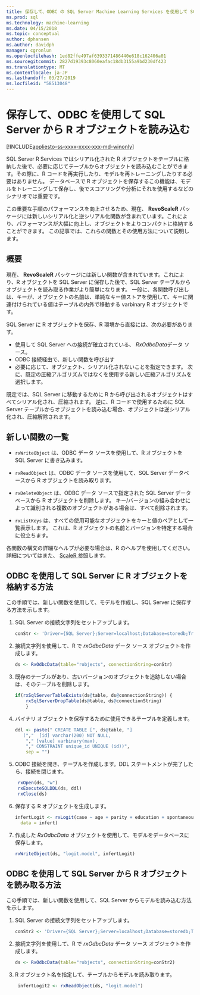 ```yaml
---
title: 保存して、ODBC の SQL Server Machine Learning Services を使用して SQL Server から R オブジェクトを読み込む
ms.prod: sql
ms.technology: machine-learning
ms.date: 04/15/2018
ms.topic: conceptual
author: dphansen
ms.author: davidph
manager: cgronlun
ms.openlocfilehash: 1ed82ffe497af6393371486440e618c162406a01
ms.sourcegitcommit: 2827d19393c8060eafac18db3155a9bd230df423
ms.translationtype: MT
ms.contentlocale: ja-JP
ms.lasthandoff: 03/27/2019
ms.locfileid: "58513048"
---
```

# <a name="save-and-load-r-objects-from-sql-server-using-odbc"></a>保存して、ODBC を使用して SQL Server から R オブジェクトを読み込む
[!INCLUDE[appliesto-ss-xxxx-xxxx-xxx-md-winonly](../../includes/appliesto-ss-xxxx-xxxx-xxx-md-winonly.md)]

SQL Server R Services ではシリアル化された R オブジェクトをテーブルに格納した後で、必要に応じてテーブルからオブジェクトを読み込むことができます。その際に、R コードを再実行したり、モデルを再トレーニングしたりする必要はありません。 データベースで R オブジェクトを保存するこの機能は、モデルをトレーニングして保存し、後でスコアリングや分析にそれを使用するなどのシナリオでは重要です。

この重要な手順のパフォーマンスを向上させるため、現在、 **RevoScaleR** パッケージには新しいシリアル化と逆シリアル化関数が含まれています。これにより、パフォーマンスが大幅に向上し、オブジェクトをよりコンパクトに格納することができます。 この記事では、これらの関数とその使用方法について説明します。

## <a name="overview"></a>概要

現在、 **RevoScaleR** パッケージには新しい関数が含まれています。これにより、R オブジェクトを SQL Server に保存した後で、SQL Server テーブルからオブジェクトを読み取る作業がより簡単になります。 一般に、各関数呼び出しは、キーが、オブジェクトの名前は、単純なキー値ストアを使用して、キーに関連付けられている値はテーブルの内外で移動する varbinary R オブジェクトです。

SQL Server に R オブジェクトを保存、R 環境から直接には、次の必要があります。

+ 使用して SQL Server への接続が確立されている、 *RxOdbcData*データ ソース。
+ ODBC 接続経由で、新しい関数を呼び出す
+ 必要に応じて、オブジェクト、シリアル化されないことを指定できます。 次に、既定の圧縮アルゴリズムではなくを使用する新しい圧縮アルゴリズムを選択します。

既定では、SQL Server に移動するために R から呼び出されるオブジェクトはすべてシリアル化され、圧縮されます。 逆に、R コードで使用するために SQL Server テーブルからオブジェクトを読み込む場合、オブジェクトは逆シリアル化され、圧縮解除されます。

## <a name="list-of-new-functions"></a>新しい関数の一覧

- `rxWriteObject` は、ODBC データ ソースを使用して、R オブジェクトを SQL Server に書き込みます。

- `rxReadObject` は、ODBC データ ソースを使用して、SQL Server データベースから R オブジェクトを読み取ります。

- `rxDeleteObject` は、ODBC データ ソースで指定された SQL Server データベースから R オブジェクトを削除します。 キー/バージョンの組み合わせによって識別される複数のオブジェクトがある場合は、すべて削除されます。

- `rxListKeys` は、すべての使用可能なオブジェクトをキーと値のペアとして一覧表示します。 これは、R オブジェクトの名前とバージョンを特定する場合に役立ちます。

各関数の構文の詳細なヘルプが必要な場合は、R のヘルプを使用してください。 詳細についてはまた、 [ScaleR 参照](https://docs.microsoft.com/r-server/r-reference/revoscaler/revoscaler)します。

## <a name="how-to-store-r-objects-in-sql-server-using-odbc"></a>ODBC を使用して SQL Server に R オブジェクトを格納する方法

この手順では、新しい関数を使用して、モデルを作成し、SQL Server に保存する方法を示します。

1. SQL Server の接続文字列をセットアップします。
   ```R
   conStr <- 'Driver={SQL Server};Server=localhost;Database=storedb;Trusted_Connection=true'
   ```
2. 接続文字列を使用して、R で *rxOdbcData* データ ソース オブジェクトを作成します。
   ```R
   ds <- RxOdbcData(table="robjects", connectionString=conStr)
   ```

3. 既存のテーブルがあり、古いバージョンのオブジェクトを追跡しない場合は、そのテーブルを削除します。

   ```R
   if(rxSqlServerTableExists(ds@table, ds@connectionString)) {
       rxSqlServerDropTable(ds@table, ds@connectionString)
       }
   ```
   
4. バイナリ オブジェクトを保存するために使用できるテーブルを定義します。

   ```R
   ddl <- paste(" CREATE TABLE [", ds@table, "] 
      (","  [id] varchar(200) NOT NULL,
       "," [value] varbinary(max),
       "," CONSTRAINT unique_id UNIQUE (id))", 
       sep = "") 
   ```
5. ODBC 接続を開き、テーブルを作成します。DDL ステートメントが完了したら、接続を閉じます。

   ```R
    rxOpen(ds, "w") 
    rxExecuteSQLDDL(ds, ddl) 
    rxClose(ds)
    ```
6. 保存する R オブジェクトを生成します。

   ```R
   infertLogit <- rxLogit(case ~ age + parity + education + spontaneous + induced, 
     data = infert)
   ```
6. 作成した *RxOdbcData* オブジェクトを使用して、モデルをデータベースに保存します。

   ```R
   rxWriteObject(ds, "logit.model", infertLogit)
   ```

## <a name="how-to-read-r-objects-from-sql-server-using-odbc"></a>ODBC を使用して SQL Server から R オブジェクトを読み取る方法

この手順では、新しい関数を使用して、SQL Server からモデルを読み込む方法を示します。

1. SQL Server の接続文字列をセットアップします。

   ```R
   conStr2 <- 'Driver={SQL Server};Server=localhost;Database=storedb;Trusted_Connection=true'
   ```
2. 接続文字列を使用して、R で *rxOdbcData* データ ソース オブジェクトを作成します。

   ```R
   ds <- RxOdbcData(table="robjects", connectionString=conStr2)
   ```
3. R オブジェクト名を指定して、テーブルからモデルを読み取ります。

   ```R
    infertLogit2 <- rxReadObject(ds, "logit.model")
   ```
